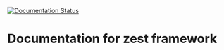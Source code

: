 [![Documentation Status](https://readthedocs.org/projects/zest/badge/?version=latest)](https://zest.readthedocs.io/en/latest/?badge=latest)

# Documentation for zest framework
